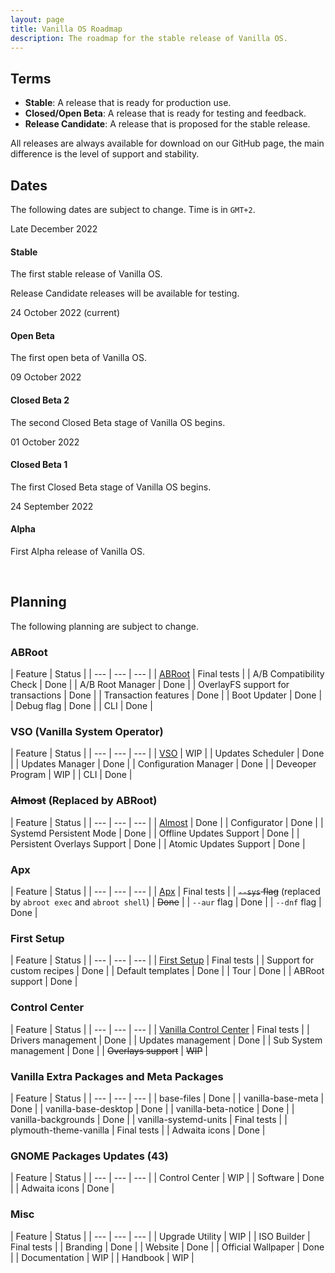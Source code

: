 ```yaml
---
layout: page
title: Vanilla OS Roadmap
description: The roadmap for the stable release of Vanilla OS.
---
```

## Terms
* **Stable**: A release that is ready for production use.
* **Closed/Open Beta**: A release that is ready for testing and feedback.
* **Release Candidate**: A release that is proposed for the stable release.

All releases are always available for download on our GitHub page, the main
difference is the level of support and stability.

## Dates
The following dates are subject to change. Time is in `GMT+2`.

<div class="timeline">
    <div class="timeline-item timeline-grayed">
        <span class="timeline-label">Late December 2022</span>
        <div class="timeline-item-content">
            <h4>Stable</h4>
            <p>The first stable release of Vanilla OS.</p>
        </div>
    </div>
    <div class="timeline-item timeline-grayed">
        <div class="timeline-item-content"> 
            <p>Release Candidate releases will be available for testing.</p>
        </div>
    </div>
    <div class="timeline-item timeline-green">
        <span class="timeline-label">24 October 2022 (current)</span>
        <div class="timeline-item-content"> 
            <h4>Open Beta</h4>
            <p>The first open beta of Vanilla OS.</p>
        </div>
    </div>
    <div class="timeline-item timeline-dimmed-green">
        <span class="timeline-label">09 October 2022</span>
        <div class="timeline-item-content">
            <h4>Closed Beta 2</h4>
            <p>The second Closed Beta stage of Vanilla OS begins.</p>
        </div>
    </div>
    <div class="timeline-item timeline-dimmed-green">
        <span class="timeline-label">01 October 2022</span>
        <div class="timeline-item-content">
            <h4>Closed Beta 1</h4>
            <p>The first Closed Beta stage of Vanilla OS begins.</p>
        </div>
    </div>
    <div class="timeline-item timeline-dimmed-green">
        <span class="timeline-label">24 September 2022</span>
        <div class="timeline-item-content">
            <h4>Alpha</h4>
            <p>First Alpha release of Vanilla OS.</p>
        </div>
    </div>
</div>

<br />

## Planning
The following planning are subject to change.

### ABRoot

| Feature | Status |
| --- | --- | --- |
| [ABRoot](https://github.com/vanilla-os/ABRoot) | Final tests |
| A/B Compatibility Check | Done |
| A/B Root Manager | Done |
| OverlayFS support for transactions | Done |
| Transaction features | Done |
| Boot Updater | Done |
| Debug flag | Done |
| CLI | Done |

### VSO (Vanilla System Operator)

| Feature | Status |
| --- | --- | --- |
| [VSO](https://github.com/vanilla-os/vanilla-system-operator) | WIP |
| Updates Scheduler | Done |
| Updates Manager | Done |
| Configuration Manager | Done |
| Deveoper Program | WIP |
| CLI | Done |

### ~~Almost~~ (Replaced by ABRoot)

| Feature | Status |
| --- | --- | --- |
| [Almost](https://github.com/vanilla-os/Almost) | Done |
| Configurator | Done |
| Systemd Persistent Mode | Done |
| Offline Updates Support | Done |
| Persistent Overlays Support | Done |
| Atomic Updates Support | Done |

### Apx

| Feature | Status |
| --- | --- | --- |
| [Apx](https://github.com/vanilla-os/apx) | Final tests |
| ~~`--sys` flag~~ (replaced by `abroot exec` and `abroot shell`) | ~~Done~~ |
| `--aur` flag | Done |
| `--dnf` flag | Done |

### First Setup

| Feature | Status |
| --- | --- | --- |
| [First Setup](https://github.com/vanilla-os/vanilla-first-setup) | Final tests |
| Support for custom recipes | Done |
| Default templates | Done |
| Tour | Done |
| ABRoot support | Done |

### Control Center

| Feature | Status |
| --- | --- | --- |
| [Vanilla Control Center](https://github.com/vanilla-os/vanilla-control-center) | Final tests |
| Drivers management | Done |
| Updates management | Done |
| Sub System management | Done |
| ~~Overlays support~~ | ~~WIP~~ |

### Vanilla Extra Packages and Meta Packages

| Feature | Status |
| --- | --- | --- |
| base-files | Done |
| vanilla-base-meta | Done |
| vanilla-base-desktop | Done |
| vanilla-beta-notice | Done |
| vanilla-backgrounds | Done |
| vanilla-systemd-units | Final tests |
| plymouth-theme-vanilla | Final tests |
| Adwaita icons | Done |

### GNOME Packages Updates (43)

| Feature | Status |
| --- | --- | --- |
| Control Center | WIP |
| Software | Done |
| Adwaita icons | Done |

### Misc

| Feature | Status |
| --- | --- | --- |
| Upgrade Utility | WIP |
| ISO Builder | Final tests |
| Branding | Done |
| Website | Done |
| Official Wallpaper | Done |
| Documentation | WIP |
| Handbook | WIP |
